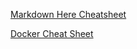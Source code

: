 [Markdown Here Cheatsheet](https://github.com/adam-p/markdown-here/wiki/Markdown-Here-Cheatsheet)

[Docker Cheat Sheet](https://github.com/wsargent/docker-cheat-sheet)
